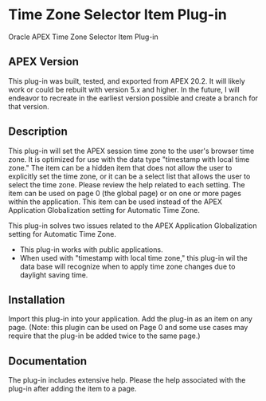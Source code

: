# Time Zone Selector Item Plug-in
Oracle APEX Time Zone Selector Item Plug-in

## APEX Version
This plug-in was built, tested, and exported from APEX 20.2. It will likely work or could be rebuilt with version 5.x and higher. In the future, I will endeavor to recreate in the earliest version possible and create a branch for that version.

## Description
This plug-in will set the APEX session time zone to the user's browser time zone. It is optimized for use with the data type "timestamp with local time zone." The item can be a hidden item that does not allow the user to explicitly set the time zone, or it can be a select list that allows the user to select the time zone. Please review the help related to each setting. The item can be used on page 0 (the global page) or on one or more pages within the application. This item can be used instead of the APEX Application Globalization setting for Automatic Time Zone.

This plug-in solves two issues related to the APEX Application Globalization setting for Automatic Time Zone.

- This plug-in works with public applications.
- When used with "timestamp with local time zone," this plug-in wil the data base will recognize when to apply time zone changes due to daylight saving time.

## Installation
Import this plug-in into your application. Add the plug-in as an item on any page. (Note: this plugin can be used on Page 0 and some use cases may require that the plug-in be added twice to the same page.)

## Documentation
The plug-in includes extensive help. Please the help associated with the plug-in after adding the item to a page.
